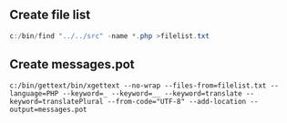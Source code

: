 ## Create file list

```powershell
c:/bin/find "../../src" -name *.php >filelist.txt
```



## Create messages.pot

```
c:/bin/gettext/bin/xgettext --no-wrap --files-from=filelist.txt --language=PHP --keyword=_ --keyword=__ --keyword=translate --keyword=translatePlural --from-code="UTF-8" --add-location --output=messages.pot
```


